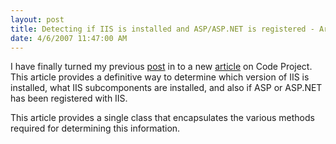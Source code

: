 ```yaml
---
layout: post
title: Detecting if IIS is installed and ASP/ASP.NET is registered - Article
date: 4/6/2007 11:47:00 AM
---
```


I have finally turned my previous [post](http://geekswithblogs.net/sdorman/archive/2007/03/01/107732.aspx) in to a new [article](http://www.codeproject.com/useritems/iisdetection.asp) on Code Project. This article provides a definitive way to determine which version of IIS is installed, what IIS subcomponents are installed, and also if ASP or ASP.NET has been registered with IIS.

This article provides a single class that encapsulates the various methods required for determining this information.
